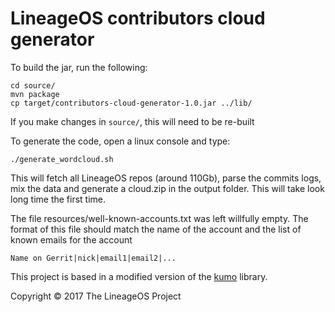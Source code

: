 # LineageOS contributors cloud generator

To build the jar, run the following:

    cd source/
    mvn package
    cp target/contributors-cloud-generator-1.0.jar ../lib/

If you make changes in `source/`, this will need to be re-built

To generate the code, open a linux console and type:

    ./generate_wordcloud.sh

This will fetch all LineageOS repos (around 110Gb), parse the commits
logs, mix the data and generate a cloud.zip in the output
folder. This will take look long time the first time.

The file resources/well-known-accounts.txt was left willfully empty. The
format of this file should match the name of the account and the list
of known emails for the account

    Name on Gerrit|nick|email1|email2|...

This project is based in a modified version of the
[kumo](https://github.com/kennycason/kumo) library.

Copyright © 2017 The LineageOS Project
